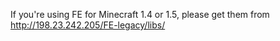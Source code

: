 If you're using FE for Minecraft 1.4 or 1.5, please get them from http://198.23.242.205/FE-legacy/libs/